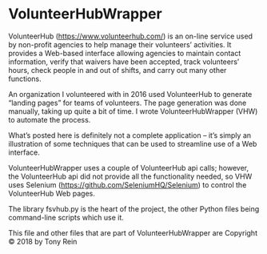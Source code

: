 # VolunteerHubWrapper

VolunteerHub (https://www.volunteerhub.com/) is an on-line service used by non-profit agencies to help manage their volunteers’ activities. It provides a Web-based interface allowing agencies to maintain contact information, verify that waivers have been accepted, track volunteers’ hours, check people in and out of shifts, and carry out many other functions.

An organization I volunteered with in 2016 used VolunteerHub to generate “landing pages” for teams of volunteers. The page generation was done manually, taking up quite a bit of time. I wrote VolunteerHubWrapper (VHW) to automate the process.

What’s posted here is definitely not a complete application – it’s simply an illustration of some techniques that can be used to streamline use of a Web interface.

VolunteerHubWrapper uses a couple of VolunteerHub api calls; however, the VolunteerHub api did not provide all the functionality needed, so VHW uses Selenium (https://github.com/SeleniumHQ/Selenium) to control the VolunteerHub Web pages.

The library fsvhub.py is the heart of the project, the other Python files being command-line scripts which use it.

This file and other files that are part of VolunteerHubWrapper are Copyright © 2018 by Tony Rein

